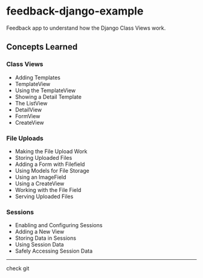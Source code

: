 # feedback-django-example

Feedback app to understand how the Django Class Views work.

## Concepts Learned

### Class Views

- Adding Templates
- TemplateView
- Using the TemplateView
- Showing a Detail Template
- The ListView
- DetailView
- FormView
- CreateView

### File Uploads

- Making the File Upload Work
- Storing Uploaded Files
- Adding a Form with Filefield
- Using Models for File Storage
- Using an ImageField
- Using a CreateView
- Working with the File Field
- Serving Uploaded Files

### Sessions

- Enabling and Configuring Sessions
- Adding a New View
- Storing Data in Sessions
- Using Session Data
- Safely Accessing Session Data

-------------
check git